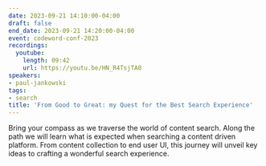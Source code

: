 ```yaml
---
date: 2023-09-21 14:10:00-04:00
draft: false
end_date: 2023-09-21 14:20:00-04:00
event: codeword-conf-2023
recordings:
  youtube:
    length: 09:42
    url: https://youtu.be/HN_R4TsjTA0
speakers:
- paul-jankowski
tags:
- search
title: 'From Good to Great: my Quest for the Best Search Experience'
---
```



Bring your compass as we traverse the world of content search. Along the path we will learn what is expected when searching a content driven platform. From content collection to end user UI, this journey will unveil key ideas to crafting a wonderful search experience.
